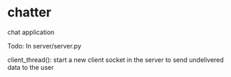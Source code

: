 # chatter
chat application

Todo:
  In server/server.py
  <p>   client_thread(): start a new client socket in the server to send undelivered data to the user</p>
